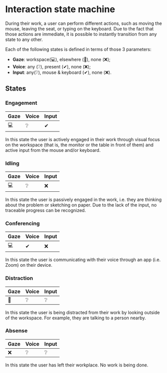 # Interaction state machine

During their work, a user can perform different actions, such as moving the mouse, leaving the seat, or typing on the keyboard. Due to the fact that those actions are immediate, it is possible to instantly transition from any state to any other.

Each of the following states is defined in terms of those 3 parameters:

- **Gaze**: workspace(💻), elsewhere (🌲), none (❌);
- **Voice**: any (❔), present (✔), none (❌);
- **Input**: any(❔), mouse & keyboard (✔), none (❌).

## States

### Engagement

| Gaze | Voice | Input |
| ---- | ----- | ----- |
| 💻   | ❔    | ✔     |

In this state the user is actively engaged in their work through visual focus on the workspace (that is, the monitor or the table in front of them) and active input from the mouse and/or keyboard.

### Idling

| Gaze | Voice | Input |
| ---- | ----- | ----- |
| 💻   | ❔    | ❌    |

In this state the user is passively engaged in the work, i.e. they are thinking about the problem or sketching on paper. Due to the lack of the input, no traceable progress can be recognized.

### Conferencing

| Gaze | Voice | Input |
| ---- | ----- | ----- |
| 💻   | ✔     | ❌    |

In this state the user is communicating with their voice through an app (i.e. Zoom) on their device.

### Distraction

| Gaze | Voice | Input |
| ---- | ----- | ----- |
| 🌲   | ❔    | ❔    |

In this state the user is being distracted from their work by looking outside of the workspace. For example, they are talking to a person nearby.

### Absense

| Gaze | Voice | Input |
| ---- | ----- | ----- |
| ❌   | ❔    | ❔    |

In this state the user has left their workplace. No work is being done.

